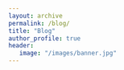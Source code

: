 ```yaml
---
layout: archive
permalink: /blog/
title: "Blog"
author_profile: true
header:
   image: "/images/banner.jpg"
---
```


